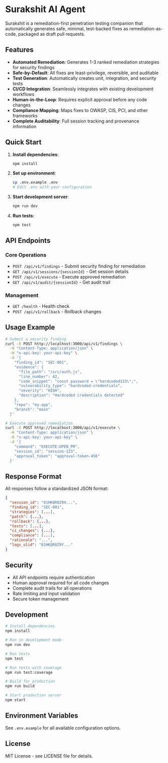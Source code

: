 # Surakshit AI Agent

Surakshit is a remediation-first penetration testing companion that automatically generates safe, minimal, test-backed fixes as remediation-as-code, packaged as draft pull requests.

## Features

- **Automated Remediation**: Generates 1-3 ranked remediation strategies for security findings
- **Safe-by-Default**: All fixes are least-privilege, reversible, and auditable
- **Test Generation**: Automatically creates unit, integration, and security tests
- **CI/CD Integration**: Seamlessly integrates with existing development workflows
- **Human-in-the-Loop**: Requires explicit approval before any code changes
- **Compliance Mapping**: Maps fixes to OWASP, CIS, PCI, and other frameworks
- **Complete Auditability**: Full session tracking and provenance information

## Quick Start

1. **Install dependencies**:
   ```bash
   npm install
   ```

2. **Set up environment**:
   ```bash
   cp .env.example .env
   # Edit .env with your configuration
   ```

3. **Start development server**:
   ```bash
   npm run dev
   ```

4. **Run tests**:
   ```bash
   npm test
   ```

## API Endpoints

### Core Operations

- `POST /api/v1/findings` - Submit security finding for remediation
- `GET /api/v1/sessions/{sessionId}` - Get session details
- `POST /api/v1/execute` - Execute approved remediation
- `GET /api/v1/audit/{sessionId}` - Get audit trail

### Management

- `GET /health` - Health check
- `POST /api/v1/rollback` - Rollback changes

## Usage Example

```bash
# Submit a security finding
curl -X POST http://localhost:3000/api/v1/findings \
  -H "Content-Type: application/json" \
  -H "x-api-key: your-api-key" \
  -d '{
    "finding_id": "SEC-001",
    "evidence": {
      "file_path": "/src/auth.js",
      "line_number": 42,
      "code_snippet": "const password = \"hardcoded123\";",
      "vulnerability_type": "hardcoded-credentials",
      "severity": "HIGH",
      "description": "Hardcoded credentials detected"
    },
    "repo": "my-app",
    "branch": "main"
  }'

# Execute approved remediation
curl -X POST http://localhost:3000/api/v1/execute \
  -H "Content-Type: application/json" \
  -H "x-api-key: your-api-key" \
  -d '{
    "command": "EXECUTE:OPEN_PR",
    "session_id": "session-123",
    "approval_token": "approval-token-456"
  }'
```

## Response Format

All responses follow a standardized JSON format:

```json
{
  "session_id": "01HKQR8Z9X...",
  "finding_id": "SEC-001",
  "strategies": [...],
  "patch": {...},
  "rollback": {...},
  "tests": [...],
  "ci_changes": {...},
  "compliance": [...],
  "rationale": "...",
  "logs_ulid": "01HKQR8Z9Y..."
}
```

## Security

- All API endpoints require authentication
- Human approval required for all code changes
- Complete audit trails for all operations
- Rate limiting and input validation
- Secure token management

## Development

```bash
# Install dependencies
npm install

# Run in development mode
npm run dev

# Run tests
npm test

# Run tests with coverage
npm run test:coverage

# Build for production
npm run build

# Start production server
npm start
```

## Environment Variables

See `.env.example` for all available configuration options.

## License

MIT License - see LICENSE file for details.